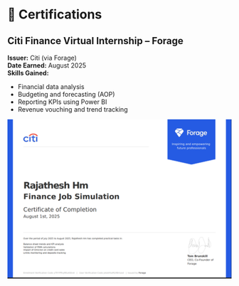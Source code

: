 # 📄 Certifications

## Citi Finance Virtual Internship – Forage

**Issuer:** Citi (via Forage)  
**Date Earned:** August 2025  
**Skills Gained:**
- Financial data analysis
- Budgeting and forecasting (AOP)
- Reporting KPIs using Power BI
- Revenue vouching and trend tracking

![Citi Finance Certificate](./Citi_Finance_Certificate.png)
